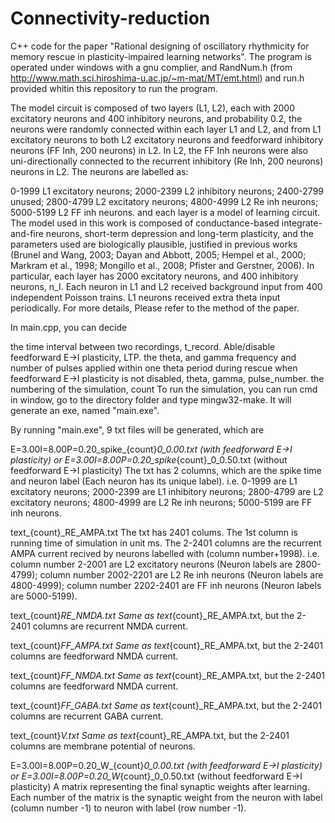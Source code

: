 # Connectivity-reduction

C++ code for the paper "Rational designing of oscillatory rhythmicity for memory rescue in plasticity-impaired learning networks". The program is operated under windows with a gnu complier, and RandNum.h (from http://www.math.sci.hiroshima-u.ac.jp/~m-mat/MT/emt.html) and run.h provided whitin this repository to run the program.

The model circuit is composed of two layers (L1, L2), each with 2000 excitatory neurons and 400 inhibitory neurons, and probability 0.2, the neurons were randomly connected within each layer L1 and L2, and from L1 excitatory neurons to both L2 excitatory neurons and feedforward inhibitory neurons (FF Inh, 200 neurons) in L2. In L2, the FF Inh neurons were also uni-directionally connected to the recurrent inhibitory (Re Inh, 200 neurons) neurons in L2. The neurons are labelled as:

0-1999 L1 excitatory neurons;
2000-2399 L2 inhibitory neurons;
2400-2799 unused;
2800-4799 L2 excitatory neurons;
4800-4999 L2 Re inh neurons;
5000-5199 L2 FF inh neurons.
and each layer is a model of learning circuit. The model used in this work is composed of conductance-based integrate-and-fire neurons, short-term depression and long-term plasticity, and the parameters used are biologically plausible, justified in previous works (Brunel and Wang, 2003; Dayan and Abbott, 2005; Hempel et al., 2000; Markram et al., 1998; Mongillo et al., 2008; Pfister and Gerstner, 2006). In particular, each layer has 2000 excitatory neurons, and 400 inhibitory neurons, n_I. Each neuron in L1 and L2 received background input from 400 independent Poisson trains. L1 neurons received extra theta input periodically. For more details, Please refer to the method of the paper.

In main.cpp, you can decide

the time interval between two recordings, t_record.
Able/disable feedforward E->I plasticity, LTP.
the theta, and gamma frequency and number of pulses applied within one theta period during rescue when feedforward E->I plasticity is not disabled, theta, gamma, pulse_number.
the numbering of the simulation, count
To run the simulation, you can run cmd in window, go to the directory folder and type mingw32-make. It will generate an exe, named "main.exe".

By running "main.exe", 9 txt files will be generated, which are

E=3.00I=8.00P=0.20_spike_{count}_0_0.00.txt (with feedforward E->I plasticity) or E=3.00I=8.00P=0.20_spike_{count}_0_0.50.txt (without feedforward E->I plasticity)
The txt has 2 columns, which are the spike time and neuron label (Each neuron has its unique label). i.e. 0-1999 are L1 excitatory neurons; 2000-2399 are L1 inhibitory neurons; 2800-4799 are L2 excitatory neurons; 4800-4999 are L2 Re inh neurons; 5000-5199 are FF inh neurons.

text_{count}_RE_AMPA.txt
The txt has 2401 colums. The 1st column is running time of simulation in unit ms. The 2-2401 columns are the recurrent AMPA current recived by neurons labelled with (column number+1998). i.e. column number 2-2001 are L2 excitatory neurons (Neuron labels are 2800-4799); column number 2002-2201 are L2 Re inh neurons (Neuron labels are 4800-4999); column number 2202-2401 are FF inh neurons (Neuron labels are 5000-5199).

text_{count}_RE_NMDA.txt
Same as text_{count}_RE_AMPA.txt, but the 2-2401 columns are recurrent NMDA current.

text_{count}_FF_AMPA.txt
Same as text_{count}_RE_AMPA.txt, but the 2-2401 columns are feedforward NMDA current.

text_{count}_FF_NMDA.txt
Same as text_{count}_RE_AMPA.txt, but the 2-2401 columns are feedforward NMDA current.

text_{count}_FF_GABA.txt
Same as text_{count}_RE_AMPA.txt, but the 2-2401 columns are recurrent GABA current.

text_{count}_V.txt
Same as text_{count}_RE_AMPA.txt, but the 2-2401 columns are membrane potential of neurons.

E=3.00I=8.00P=0.20_W_{count}_0_0.00.txt (with feedforward E->I plasticity) or E=3.00I=8.00P=0.20_W_{count}_0_0.50.txt (without feedforward E->I plasticity)
A matrix representing the final synaptic weights after learning. Each number of the matrix is the synaptic weight from the neuron with label (column number -1) to neuron with label (row number -1).

